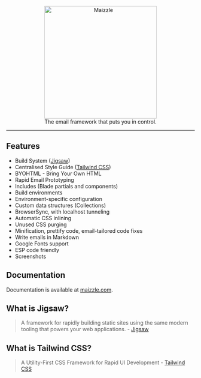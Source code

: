 <p align="center">
    <a href="https://maizzle.com/" target="_blank">
        <img width="300" src="https://maizzle.com/img/maizzle.svg" alt="Maizzle">
    </a>
    <br>
    The email framework that puts you in control.
</p>

------

## Features

- Build System ([Jigsaw](#what-is-jigsaw))
- Centralised Style Guide ([Tailwind CSS](#what-is-tailwind-css))
- BYOHTML - Bring Your Own HTML
- Rapid Email Prototyping
- Includes (Blade partials and components)
- Build environments
- Environment-specific configuration
- Custom data structures (Collections)
- BrowserSync, with localhost tunneling
- Automatic CSS inlining
- Unused CSS purging
- Minification, prettify code, email-tailored code fixes
- Write emails in Markdown
- Google Fonts support
- ESP code friendly
- Screenshots

## Documentation

Documentation is available at [maizzle.com](https://maizzle.com/).

## What is Jigsaw?

> A framework for rapidly building static sites using the same modern tooling that powers your web applications. - [Jigsaw](http://jigsaw.tighten.co/)

## What is Tailwind CSS?

> A Utility-First CSS Framework for Rapid UI Development - [Tailwind CSS](https://tailwindcss.com/)

